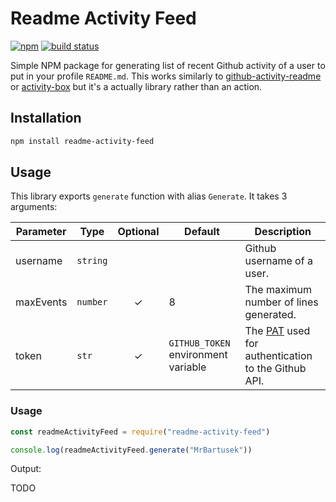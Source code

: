 # Readme Activity Feed
 
[![npm](https://img.shields.io/npm/v/readme-activity-feed)](https://www.npmjs.com/package/readme-activity-feed) [![build status](https://img.shields.io/github/workflow/status/MrBartusek/ReadmeActivityFeed/build)](https://github.com/MrBartusek/TechnologyShields/actions)

Simple NPM package for generating list of recent Github activity of a user to put in your profile `README.md`.
This works similarly to [github-activity-readme](https://github.com/jamesgeorge007/github-activity-readme) or
[activity-box](https://github.com/JasonEtco/activity-box) but it's a actually library rather than an action.

## Installation

```bash
npm install readme-activity-feed
```

## Usage

This library exports `generate` function with alias `Generate`. It takes 3 arguments:

| Parameter  | Type                   | Optional | Default                             | Description |
| ---------- | ---------------------- | :------: | ----------------------------------- | ----------- |
| username   | `string`               |          |                                     | Github username of a user. |
| maxEvents  | `number`               | ✓        | 8                                   | The maximum number of lines generated. |
| token      | `str`                  | ✓        | `GITHUB_TOKEN` environment variable | The [PAT](https://docs.github.com/en/github/authenticating-to-github/keeping-your-account-and-data-secure/creating-a-personal-access-token) used for authentication to the Github API. |

### Usage

```js
const readmeActivityFeed = require("readme-activity-feed")

console.log(readmeActivityFeed.generate("MrBartusek"))
```

Output:

TODO
